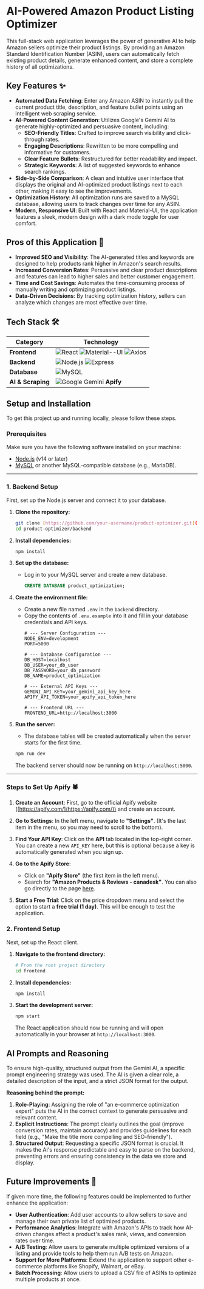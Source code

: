 # AI-Powered Amazon Product Listing Optimizer

This full-stack web application leverages the power of generative AI to help Amazon sellers optimize their product listings. By providing an Amazon Standard Identification Number (ASIN), users can automatically fetch existing product details, generate enhanced content, and store a complete history of all optimizations.

## Key Features ✨

* **Automated Data Fetching**: Enter any Amazon ASIN to instantly pull the current product title, description, and feature bullet points using an intelligent web scraping service.
* **AI-Powered Content Generation**: Utilizes Google's Gemini AI to generate highly-optimized and persuasive content, including:
    * **SEO-Friendly Titles**: Crafted to improve search visibility and click-through rates.
    * **Engaging Descriptions**: Rewritten to be more compelling and informative for customers.
    * **Clear Feature Bullets**: Restructured for better readability and impact.
    * **Strategic Keywords**: A list of suggested keywords to enhance search rankings.
* **Side-by-Side Comparison**: A clean and intuitive user interface that displays the original and AI-optimized product listings next to each other, making it easy to see the improvements.
* **Optimization History**: All optimization runs are saved to a MySQL database, allowing users to track changes over time for any ASIN.
* **Modern, Responsive UI**: Built with React and Material-UI, the application features a sleek, modern design with a dark mode toggle for user comfort.

## Pros of this Application 🚀

* **Improved SEO and Visibility**: The AI-generated titles and keywords are designed to help products rank higher in Amazon's search results.
* **Increased Conversion Rates**: Persuasive and clear product descriptions and features can lead to higher sales and better customer engagement.
* **Time and Cost Savings**: Automates the time-consuming process of manually writing and optimizing product listings.
* **Data-Driven Decisions**: By tracking optimization history, sellers can analyze which changes are most effective over time.

## Tech Stack 🛠️

| Category      | Technology                                                                                                                                                              |
| ------------- | ----------------------------------------------------------------------------------------------------------------------------------------------------------------------- |
| **Frontend** | ![React](https://img.shields.io/badge/React-61DAFB?logo=react&logoColor=black) ![Material--UI](https://img.shields.io/badge/Material--UI-0081CB?logo=mui&logoColor=white) ![Axios](https://img.shields.io/badge/Axios-5A29E4?logo=axios&logoColor=white) |
| **Backend** | ![Node.js](https://img.shields.io/badge/Node.js-339933?logo=nodedotjs&logoColor=white) ![Express](https://img.shields.io/badge/Express-000000?logo=express&logoColor=white)                                                                                   |
| **Database** | ![MySQL](https://img.shields.io/badge/MySQL-4479A1?logo=mysql&logoColor=white)                                                                                            |
| **AI & Scraping** | ![Google Gemini](https://img.shields.io/badge/Google_Gemini-8E75B9?logo=google&logoColor=white) **Apify** |

## Setup and Installation

To get this project up and running locally, please follow these steps.

### Prerequisites

Make sure you have the following software installed on your machine:

* [Node.js](https://nodejs.org/) (v14 or later)
* [MySQL](https://www.mysql.com/downloads/) or another MySQL-compatible database (e.g., MariaDB).

---

### 1. Backend Setup

First, set up the Node.js server and connect it to your database.

1.  **Clone the repository:**
    ```bash
    git clone [https://github.com/your-username/product-optimizer.git](https://github.com/your-username/product-optimizer.git)
    cd product-optimizer/backend
    ```

2.  **Install dependencies:**
    ```bash
    npm install
    ```

3.  **Set up the database:**
    * Log in to your MySQL server and create a new database.
        ```sql
        CREATE DATABASE product_optimization;
        ```

4.  **Create the environment file:**
    * Create a new file named `.env` in the `backend` directory.
    * Copy the contents of `.env.example` into it and fill in your database credentials and API keys.
        ```env
        # --- Server Configuration ---
        NODE_ENV=development
        PORT=5000

        # --- Database Configuration ---
        DB_HOST=localhost
        DB_USER=your_db_user
        DB_PASSWORD=your_db_password
        DB_NAME=product_optimization

        # --- External API Keys ---
        GEMINI_API_KEY=your_gemini_api_key_here
        APIFY_API_TOKEN=your_apify_api_token_here

        # --- Frontend URL ---
        FRONTEND_URL=http://localhost:3000
        ```

5.  **Run the server:**
    * The database tables will be created automatically when the server starts for the first time.
    ```bash
    npm run dev
    ```
    The backend server should now be running on `http://localhost:5000`.

---

### Steps to Set Up Apify 🕷️

1.  **Create an Account**: First, go to the official Apify website ([https://apify.com/](https://apify.com/)) and create an account.

2.  **Go to Settings**: In the left menu, navigate to **"Settings"**. (It's the last item in the menu, so you may need to scroll to the bottom).

3.  **Find Your API Key**: Click on the **API** tab located in the top-right corner. You can create a new `API_KEY` here, but this is optional because a key is automatically generated when you sign up.

4.  **Go to the Apify Store**:
    * Click on **"Apify Store"** (the first item in the left menu).
    * Search for **"Amazon Products & Reviews - canadesk"**. You can also go directly to the page [here](https://console.apify.com/actors/allWTAqnk6LAtZ63v/input).

5.  **Start a Free Trial**: Click on the price dropdown menu and select the option to start a **free trial (1 day)**. This will be enough to test the application.


### 2. Frontend Setup

Next, set up the React client.

1.  **Navigate to the frontend directory:**
    ```bash
    # From the root project directory
    cd frontend
    ```

2.  **Install dependencies:**
    ```bash
    npm install
    ```

3.  **Start the development server:**
    ```bash
    npm start
    ```
    The React application should now be running and will open automatically in your browser at `http://localhost:3000`.

## AI Prompts and Reasoning

To ensure high-quality, structured output from the Gemini AI, a specific prompt engineering strategy was used. The AI is given a clear role, a detailed description of the input, and a strict JSON format for the output.

**Reasoning behind the prompt:**

1.  **Role-Playing**: Assigning the role of "an e-commerce optimization expert" puts the AI in the correct context to generate persuasive and relevant content.
2.  **Explicit Instructions**: The prompt clearly outlines the goal (improve conversion rates, maintain accuracy) and provides guidelines for each field (e.g., "Make the title more compelling and SEO-friendly").
3.  **Structured Output**: Requesting a specific JSON format is crucial. It makes the AI's response predictable and easy to parse on the backend, preventing errors and ensuring consistency in the data we store and display.

## Future Improvements 🔮

If given more time, the following features could be implemented to further enhance the application:

* **User Authentication**: Add user accounts to allow sellers to save and manage their own private list of optimized products.
* **Performance Analytics**: Integrate with Amazon's APIs to track how AI-driven changes affect a product's sales rank, views, and conversion rates over time.
* **A/B Testing**: Allow users to generate multiple optimized versions of a listing and provide tools to help them run A/B tests on Amazon.
* **Support for More Platforms**: Extend the application to support other e-commerce platforms like Shopify, Walmart, or eBay.
* **Batch Processing**: Allow users to upload a CSV file of ASINs to optimize multiple products at once.